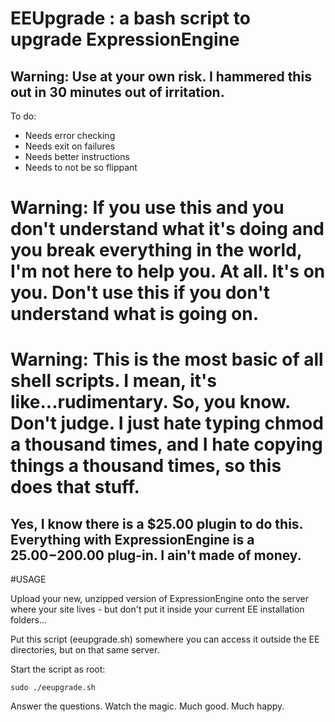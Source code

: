 # EEUpgrade : a bash script to upgrade ExpressionEngine

## Warning: Use at your own risk.  I hammered this out in 30 minutes out of irritation.

To do: 

+ Needs error checking
+ Needs exit on failures
+ Needs better instructions
+ Needs to not be so flippant


# Warning:  If you use this and you don't understand what it's doing and you break everything in the world, I'm not here to help you.  At all.  It's on you.  Don't use this if you don't understand what is going on.

# Warning:  This is the most basic of all shell scripts.  I mean, it's like...rudimentary.  So, you know.  Don't judge.  I just hate typing chmod a thousand times, and I hate copying things a thousand times, so this does that stuff.

## Yes, I know there is a $25.00 plugin to do this.  Everything with ExpressionEngine is a $25.00-$200.00 plug-in.  I ain't made of money.

#USAGE

Upload your new, unzipped version of ExpressionEngine onto the server where your site lives - but don't put it inside your current EE installation folders...  

Put this script (eeupgrade.sh) somewhere you can access it outside the EE directories, but on that same server.

Start the script as root:

    sudo ./eeupgrade.sh

Answer the questions.  Watch the magic.  Much good.  Much happy.

